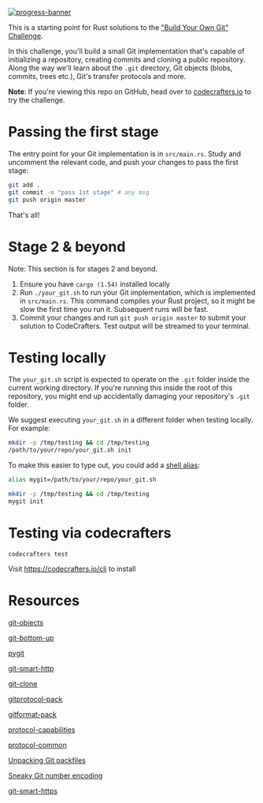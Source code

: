 [![progress-banner](https://backend.codecrafters.io/progress/git/15c4a312-c64b-497d-9e0d-e72d5804998b)](https://app.codecrafters.io/users/codecrafters-bot?r=2qF)

This is a starting point for Rust solutions to the
["Build Your Own Git" Challenge](https://codecrafters.io/challenges/git).

In this challenge, you'll build a small Git implementation that's capable of
initializing a repository, creating commits and cloning a public repository.
Along the way we'll learn about the `.git` directory, Git objects (blobs,
commits, trees etc.), Git's transfer protocols and more.

**Note**: If you're viewing this repo on GitHub, head over to
[codecrafters.io](https://codecrafters.io) to try the challenge.

# Passing the first stage

The entry point for your Git implementation is in `src/main.rs`. Study and
uncomment the relevant code, and push your changes to pass the first stage:

```sh
git add .
git commit -m "pass 1st stage" # any msg
git push origin master
```

That's all!

# Stage 2 & beyond

Note: This section is for stages 2 and beyond.

1. Ensure you have `cargo (1.54)` installed locally
1. Run `./your_git.sh` to run your Git implementation, which is implemented in
   `src/main.rs`. This command compiles your Rust project, so it might be slow
   the first time you run it. Subsequent runs will be fast.
1. Commit your changes and run `git push origin master` to submit your solution
   to CodeCrafters. Test output will be streamed to your terminal.

# Testing locally

The `your_git.sh` script is expected to operate on the `.git` folder inside the
current working directory. If you're running this inside the root of this
repository, you might end up accidentally damaging your repository's `.git`
folder.

We suggest executing `your_git.sh` in a different folder when testing locally.
For example:

```sh
mkdir -p /tmp/testing && cd /tmp/testing
/path/to/your/repo/your_git.sh init
```

To make this easier to type out, you could add a
[shell alias](https://shapeshed.com/unix-alias/):

```sh
alias mygit=/path/to/your/repo/your_git.sh

mkdir -p /tmp/testing && cd /tmp/testing
mygit init
```

# Testing via codecrafters

```
codecrafters test
```

Visit https://codecrafters.io/cli to install

# Resources

[git-objects](https://git-scm.com/book/en/v2/Git-Internals-Git-Objects)

[git-bottom-up](http://ftp.newartisans.com/pub/git.from.bottom.up.pdf)

[pygit](https://benhoyt.com/writings/pygit/)

[git-smart-http](https://www.git-scm.com/docs/http-protocol)

[git-clone](https://stefan.saasen.me/articles/git-clone-in-haskell-from-the-bottom-up/)

[gitprotocol-pack](https://github.com/git/git/blob/795ea8776befc95ea2becd8020c7a284677b4161/Documentation/gitprotocol-pack.txt)

[gitformat-pack](https://github.com/git/git/blob/795ea8776befc95ea2becd8020c7a284677b4161/Documentation/gitformat-pack.txt)

[protocol-capabilities](https://github.com/git/git/blob/795ea8776befc95ea2becd8020c7a284677b4161/Documentation/gitprotocol-capabilities.txt)

[protocol-common](https://github.com/git/git/blob/795ea8776befc95ea2becd8020c7a284677b4161/Documentation/gitprotocol-common.txt)

[Unpacking Git packfiles](https://codewords.recurse.com/issues/three/unpacking-git-packfiles)

[Sneaky Git number encoding](https://medium.com/@concertdaw/sneaky-git-number-encoding-ddcc5db5329f)

[git-smart-https](https://stackoverflow.com/questions/68062812/what-does-the-git-smart-https-protocol-fully-look-like-in-all-its-glory)